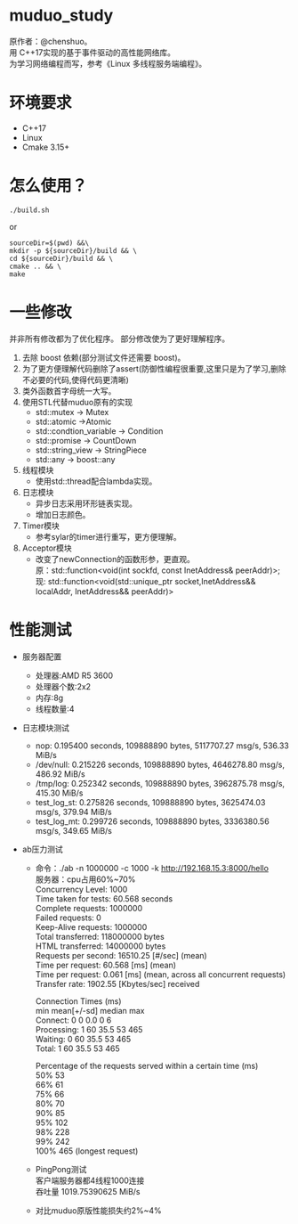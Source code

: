 # muduo_study

原作者：@chenshuo。  
用 C++17实现的基于事件驱动的高性能网络库。  
为学习网络编程而写，参考《Linux 多线程服务端编程》。  

# 环境要求

- C++17
- Linux
- Cmake 3.15+

# 怎么使用？

```
./build.sh
```
or
```
sourceDir=$(pwd) &&\
mkdir -p ${sourceDir}/build && \
cd ${sourceDir}/build && \
cmake .. && \
make
```

# 一些修改

并非所有修改都为了优化程序。
部分修改使为了更好理解程序。

1. 去除 boost 依赖(部分测试文件还需要 boost)。
2. 为了更方便理解代码删除了assert(防御性编程很重要,这里只是为了学习,删除不必要的代码,使得代码更清晰)
3. 类外函数首字母统一大写。
4. 使用STL代替muduo原有的实现
   - std::mutex -> Mutex
   - std::atomic ->Atomic
   - std::condtion_variable -> Condition
   - std::promise -> CountDown
   - std::string_view -> StringPiece
   - std::any -> boost::any
5. 线程模块
   - 使用std::thread配合lambda实现。
6. 日志模块
   - 异步日志采用环形链表实现。
   - 增加日志颜色。
7. Timer模块
   - 参考sylar的timer进行重写，更方便理解。
8. Acceptor模块  
   - 改变了newConnection的函数形参，更直观。  
     原：std::function<void(int sockfd, const InetAddress& peerAddr)>;
     现: std::function<void(std::unique_ptr<Socket> socket,InetAddress&& localAddr, InetAddress&& peerAddr)>

# 性能测试

- 服务器配置
  - 处理器:AMD R5 3600
  - 处理器个数:2x2
  - 内存:8g
  - 线程数量:4

- 日志模块测试
  - nop: 0.195400 seconds, 109888890 bytes, 5117707.27 msg/s, 536.33 MiB/s  
  - /dev/null: 0.215226 seconds, 109888890 bytes, 4646278.80 msg/s, 486.92 MiB/s  
  - /tmp/log: 0.252342 seconds, 109888890 bytes, 3962875.78 msg/s, 415.30 MiB/s  
  - test_log_st: 0.275826 seconds, 109888890 bytes, 3625474.03 msg/s, 379.94 MiB/s  
  - test_log_mt: 0.299726 seconds, 109888890 bytes, 3336380.56 msg/s, 349.65 MiB/s    

- ab压力测试
  - 命令：./ab -n 1000000 -c 1000 -k  http://192.168.15.3:8000/hello  
    服务器：cpu占用60%~70%  
    Concurrency Level:      1000  
    Time taken for tests:   60.568 seconds  
    Complete requests:      1000000  
    Failed requests:        0  
    Keep-Alive requests:    1000000  
    Total transferred:      118000000 bytes  
    HTML transferred:       14000000 bytes  
    Requests per second:    16510.25 [#/sec] (mean)  
    Time per request:       60.568 [ms] (mean)  
    Time per request:       0.061 [ms] (mean, across all concurrent requests)  
    Transfer rate:          1902.55 [Kbytes/sec] received  

    Connection Times (ms)  
                  min  mean[+/-sd] median   max  
    Connect:        0    0   0.0      0       6  
    Processing:     1   60  35.5     53     465  
    Waiting:        0   60  35.5     53     465  
    Total:          1   60  35.5     53     465  
  
    Percentage of the requests served within a certain time (ms)  
      50%     53  
      66%     61  
      75%     66  
      80%     70  
      90%     85  
      95%    102  
      98%    228  
      99%    242  
    100%    465 (longest request)  
    
  - PingPong测试  
    客户端服务器都4线程1000连接  
    吞吐量 1019.75390625 MiB/s  
  - 对比muduo原版性能损失约2%~4%
